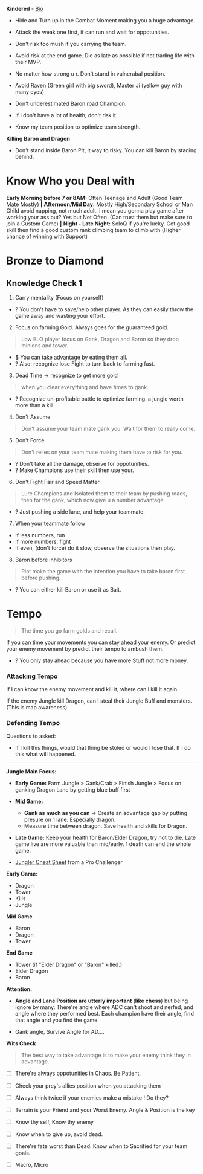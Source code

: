 **Kindered** - [Bio](https://universe.leagueoflegends.com/en_US/story/champion/kindred/)
+ Hide and Turn up in the Combat Moment making you a huge advantage.
+ Attack the weak one first, if can run and wait for oppotunities.
+ Don't risk too mush if you carrying the team.
+ Avoid risk at the end game. Die as late as possible if not trading life with their MVP.
+ No matter how strong u r. Don't stand in vulnerabal position.
 
+ Avoid Raven (Green girl with big sword), Master Ji (yellow guy with many eyes)
+ Don't underestimated Baron road Champion. 
+ If I don't have a lot of health, don't risk it.
+ Know my team position to optimize team strength.

**Killing Baron and Dragon**
+ Don't stand inside Baron Pit, it way to risky. You can kill Baron by stading behind. 

# Know Who you Deal with
**Early Morning before 7 or 8AM:** Often Teenage and Adult (Good Team Mate Mostly) 
**|**
**Afternoon/Mid Day:** Mostly High/Secondary School or Man Child avoid napping, not much adult. I mean you gonna play game after working your ass out? Yes but Not Often. (Can trust them but make sure to join a Custom Game)
**|**
**Night - Late Night:** SoloQ if you're lucky. Got good skill then find a good custom rank climbing team to climb with (Higher chance of winning with Support)


# Bronze to Diamond
## Knowledge Check 1
1) Carry mentality (Focus on yourself)
+ ? You don't have to save/help other player. As they can easily throw the game away and wasting your effort.

2)  Focus on farming Gold.  Always goes for the guaranteed gold.
> Low ELO player focus on Gank, Dragon and Baron so they drop minions and tower.
+ $ You can take advantage by eating them all. 
+ ? Also: recognize lose Fight to turn back to farming fast.

3) Dead Time -> recognize to get more gold
> when you clear everything and have times to gank.
+ ? Recognize un-profitable battle to optimize farming. a jungle worth more than a kill.

4) Don't Assume
> Don't assume your team mate gank you. Wait for them to really come.

5) Don't Force
> Don't relies on your team mate making them have to risk for you. 
+ ? Don't take all the damage, observe for oppotunities.
+ ? Make Champions use their skill then use your.

6) Don't Fight Fair and Speed Matter
> Lure Champions and Isolated them to their team by pushing roads,  then for the gank, which now give u a number advantage. 
+ ? Just pushing a side lane, and help your teammate.

7) When your teammate follow
+ If less numbers, run
+ If more numbers,  fight
+ If even, (don't force) do it slow, observe the situations then play.

8) Baron before inhibitors
> Riot make the game with the intention you have to take baron first before pushing.
+ ? You can either kill Baron or use it as Bait.


# Tempo
> The time you go farm golds and recall.

If you can time your movements you can stay ahead your enemy. Or predict your enemy movement by predict their tempo to ambush them. 

+ ? You only stay ahead because you have more Stuff not more money.

### Attacking Tempo
If I can know the enemy movement and kill it, where can I kill it again.

If the enemy Jungle kill Dragon, can I steal their Jungle Buff and monsters.
(This is map awareness)


### Defending Tempo
Questions to asked:
+ If I kill this things, would that thing be stoled or would I lose that. If I do this what will happened.

---

**Jungle Main Focus**:
+ **Early Game:** Farm Jungle > Gank/Crab > Finish Jungle > Focus on ganking Dragon Lane by getting blue buff first
+ **Mid Game:** 
	+ **Gank as much as you can** -> Create an advantage gap by putting presure on 1 lane. Especially dragon. 
	+ Measure time between dragon. Save health and skills for Dragon.
	
+ **Late Game:** Keep your health for Baron/Elder Dragon, try not to die. Late game live are more valuable than mid/early. 1 death can end the whole game.
	
+ [Jungler Cheat Sheet](https://docs.google.com/spreadsheets/d/1SVnhFeGzQLPSkN5DxbNyQiCkxiR1QKlkx2jy6vbG-NI/edit?gid=205041270#gid=205041270)
	from a Pro Challenger 

**Early Game:**
+ Dragon
+ Tower 
+ Kills
+ Jungle

**Mid Game**
+ Baron
+ Dragon
+ Tower

**End Game**
+ Tower (if "Elder Dragon" or "Baron" killed.)
+ Elder Dragon
+ Baron


**Attention:**
+ **Angle and Lane Position are utterly important** (**like chess**) but being ignore by many. There're angle where ADC can't shoot and nerfed, and angle where they performed best. Each champion have their angle, find that angle and you find the game.
	
+ Gank angle, Survive Angle for AD....

**Wits Check**
> The best way to take advantage is to make your enemy think they in advantage.  

- [ ] There're always oppotunities in Chaos. Be Patient. 
+ [ ] Check your prey's allies position when you attacking them
+ [ ] Always think twice if your enemies make a mistake ! Do they? 
+ [ ] Terrain is your Friend and your Worst Enemy. Angle & Position is the key 
+ [ ] Know thy self, Know thy enemy
+ [ ] Know when to give up, avoid dead.
+ [ ] There're fate worst than Dead. Know when to Sacrified for your team goals. 
+ [ ] Macro, Micro

